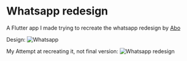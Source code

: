# Whatsapp redesign

A Flutter app I made trying to recreate the whatsapp redesign by [Abo](https://dribbble.com/albofazl)

Design: ![Whatsapp](https://cdn.dribbble.com/users/2886970/screenshots/15408794/media/9a730ead4b84cb50cfb4a332f7d1a519.png)

My Attempt at recreating it, not final version:
![Whatsapp redesign](https://github.com/Wykeless/whatsapp-redesign/assets/53314312/0030bbfe-1b0f-4650-9ba4-77b95d4d1df8)
